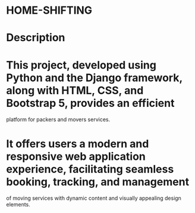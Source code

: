# HOME-SHIFTING
# Description
# This project, developed using Python and the Django framework, along with HTML, CSS, and Bootstrap 5, provides an efficient 
  platform for packers and movers services.
# It offers users a modern and responsive web application experience, facilitating seamless booking, tracking, and management 
  of moving services with dynamic content and visually appealing design elements.

